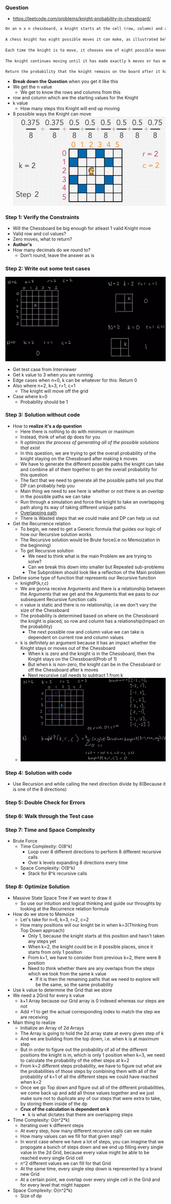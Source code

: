 ### Question

* https://leetcode.com/problems/knight-probability-in-chessboard/
```txt
On an n x n chessboard, a knight starts at the cell (row, column) and attempts to make exactly k moves. The rows and columns are 0-indexed, so the top-left cell is (0, 0), and the bottom-right cell is (n - 1, n - 1).

A chess knight has eight possible moves it can make, as illustrated below. Each move is two cells in a cardinal direction, then one cell in an orthogonal direction.

Each time the knight is to move, it chooses one of eight possible moves uniformly at random (even if the piece would go off the chessboard) and moves there.

The knight continues moving until it has made exactly k moves or has moved off the chessboard.

Return the probability that the knight remains on the board after it has stopped moving.
```

* **Break down the Question** when you get it like this
* We get the n value
  * We get to know the rows and columns from this
* row and column which are the starting values for the Knight
* k value
  * How many steps this Knight will end up moving
* 8 possible ways the Knight can move 
![kprob](../../img/kprob.png)

### Step 1: Verify the Constraints

* Will the Chessboard be big enough for atleast 1 valid Knight move
* Valid row and col values?
* Zero moves, what to return?
* **Author's**
* How many decimals do we round to?
  * Don't round, leave the answer as is

### Step 2: Write out some test cases

![ktc](../../img/ktc.png)
* Get test case from Interviewer
* Get k value to 3 when you are running
* Edge cases when n=0, k can be whatever for this: Return 0
* Also where n=2, k=3, r=1, c=1
  * The knight will move off the grid
* Case where k=0
  * Probability should be 1

### Step 3: Solution without code

* How to **realize it's a dp question**
  * Here there is nothing to do with minimum or maximum
  * Instead, think of what dp does for you
  * It *optimizes the process of generating all of the possible solutions that exist*
  * In this question, we are trying to get the overall probability of the knight staying on the Chessboard after making k moves
  * We have to generate the different possible paths the knight can take and combine all of them together to get the overall probability for this question
  * The fact that we need to generate all the possible paths tell you that DP can probably help you
  * Main thing we need to see here is whether or not there is an *overlap* in the possible paths we can take
  * Run through a simulation and force the knight to take an overlapping path along its way of taking different unique paths
  * [Overlapping path](../../img/op.png)
  * There is Wasted steps that we could make and DP can help us out
* Get the Recurrence relation
  * To begin, we need to get a Generic formula that guides our logic of how our Recursive solution works
  * The Recursive solution would be Brute force(i.e no Memoization in the beginning)
  * To get Recursive solution
    * We need to think what is the main Problem we are trying to solve?
    * Can we break this down into smaller but Repeated sub-problems
    * The Subproblem should look like a reflection of the Main problem
* Define some type of function that represents our Recursive function
  * knightP(k,r,c) 
  * We are gonna receive Arguments and there is a relationship between the Arguments that we get and the Arguments that we pass to our subsequent Recursive function calls
  * n value is static and there is no relationship, i.e we don't vary the size of the Chessboard
  * The probability is determined based on where on the Chessboard the knight is placed, so row and column has a relationship(Impact on the probability)
    * The next possible row and column value we can take is dependent on current row and column values
  * k is definitely an argument because it has an impact whether the Knight stays or moves out of the Chessboard
    * When k is zero and the knight is in the Chessboard, then the Knight stays on the Chessboard(Prob of 1)
    * But when k is non-zero, the knight can be in the Chessboard or off the Chessboard after k moves
    * Next recursive call needs to subtract 1 from k
  * ![formula](../../img/kform.png)

### Step 4: Solution with code

* Use Recursion and while calling the next direction divide by 8(Because it is one of the 8 directions)

### Step 5: Double Check for Errors

### Step 6: Walk through the Test case

### Step 7: Time and Space Complexity

* Brute Force
  * Time Complexity: O(8^k)
    * Loop over 8 different directions to perform 8 different recursive calls 
    * Over k levels expanding 8 directions every time
  * Space Complexity: O(8^k)
    * Stack for 8^k recursive calls

### Step 8: Optimize Solution

* Massive State Space Tree if we want to draw it
  * So use our intuition and logical thinking and guide our throughts by looking at the Recurrence relation formula
* How do we store to Memoize
  * Let's take for n=6, k=3, r=2, c=2
  * How many positions will our knight be in when k=3(Thinking from Top Down approach)
    * Only 1, because the knight starts at this position and hasn't taken any steps yet
    * When k=2, the knight could be in 8 possible places, since it starts from only 1 position
    * From k=1, we have to consider from previous k=2, there were 8 position
    * Need to think whether there are any overlaps from the steps which we took from the same k value
      * If it is then the remaining paths that we need to explore will be the same, so the same probability
* Use k value to determine the Grid that we store
* We need a 2Grid for every k value
  * k+1 Array because our Grid array is 0 indexed whereas our steps are not
  * Add +1 to get the actual corresponding index to match the step we are receiving
* Main thing to realize
  * Initialize an Array of 2d Arrays
  * The Array is going to hold the 2d array state at every given step of k
  * And we are building from the top down, i.e. when k is at maximum step
  * But in order to figure out the probability of all of the different positions the knight is in, which is only 1 position when k=3, we need to calculate the probability of the other steps at k=2
  * From k=2 different steps probability, we have to figure out what are the probabilities of those steps by combining them with all of the probability of k=1 of all the different steps we could have reached when k=2
  * Once we go Top down and figure out all of the different probabilities, we come back up and add all those values together and we just make sure not to duplicate any of our steps that were extra to take, by storing them inside of the dp
  * **Crux of the calculation is dependent on k**
    * k is what dictates that there are overlapping steps
* Time Complexity: O(n^2*k)
  * Iterating over k different steps
  * At every step, how many different recursive calls can we make
  * How many values can we fill for that given step?
  * In worst case where we have a lot of steps, you can imagine that we propogate a bunch of steps down and we end up filling every single value in the 2d Grid, because every value might be able to be reached every single Grid cell
  * n^2 different values we can fill for that Grid
  * At the same time, every single step down is represented by a brand new Grid
  * At a certain point, we overlap over every single cell in the Grid and for every level that might happen
* Space Complexity: O(n^2*k)
  * Size of dp